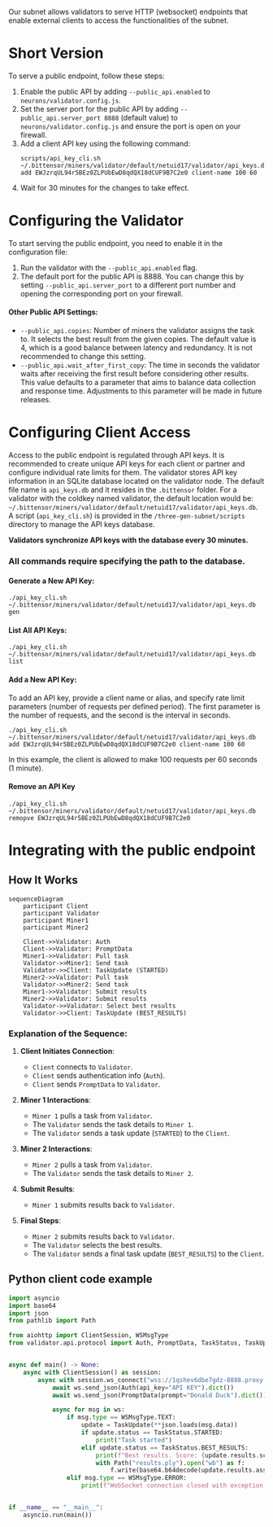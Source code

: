 Our subnet allows validators to serve HTTP (websocket) endpoints that enable external clients to access the functionalities of the subnet.

# Short Version
To serve a public endpoint, follow these steps:
1. Enable the public API by adding `--public_api.enabled` to `neurons/validator.config.js`.
2. Set the server port for the public API by adding `--public_api.server_port 8888` (default value) to `neurons/validator.config.js` and ensure the port is open on your firewall.
3. Add a client API key using the following command:
   ```commandline
   scripts/api_key_cli.sh ~/.bittensor/miners/validator/default/netuid17/validator/api_keys.db add EWJzrqUL94r5BEz0ZLPUbEwD8qdQX18dCUF9B7C2e0 client-name 100 60
   ```
4. Wait for 30 minutes for the changes to take effect.

# Configuring the Validator
To start serving the public endpoint, you need to enable it in the configuration file:
1. Run the validator with the `--public_api.enabled` flag.
2. The default port for the public API is 8888. You can change this by setting `--public_api.server_port` to a different port number and opening the corresponding port on your firewall.

#### Other Public API Settings:
* `--public_api.copies`: Number of miners the validator assigns the task to. It selects the best result from the given copies. The default value is 4, which is a good balance between latency and redundancy. It is not recommended to change this setting.
* `--public_api.wait_after_first_copy`: The time in seconds the validator waits after receiving the first result before considering other results. This value defaults to a parameter that aims to balance data collection and response time. Adjustments to this parameter will be made in future releases.

# Configuring Client Access
Access to the public endpoint is regulated through API keys. 
It is recommended to create unique API keys for each client or partner and configure individual rate limits for them.
The validator stores API key information in an SQLite database located on the validator node. 
The default file name is `api_keys.db` and it resides in the `.bittensor` folder. 
For a validator with the coldkey named validator, the default location would be: `~/.bittensor/miners/validator/default/netuid17/validator/api_keys.db`.
A script (`api_key_cli.sh`) is provided in the `/three-gen-subnet/scripts` directory to manage the API keys database. 

**Validators synchronize API keys with the database every 30 minutes.** 

### All commands require specifying the path to the database.

#### Generate a New API Key:
```commandline
./api_key_cli.sh ~/.bittensor/miners/validator/default/netuid17/validator/api_keys.db gen
```

#### List All API Keys:
```commandline
./api_key_cli.sh ~/.bittensor/miners/validator/default/netuid17/validator/api_keys.db list
```

#### Add a New API Key:
To add an API key, provide a client name or alias, and specify rate limit parameters (number of requests per defined period). The first parameter is the number of requests, and the second is the interval in seconds.
```commandline
./api_key_cli.sh ~/.bittensor/miners/validator/default/netuid17/validator/api_keys.db add EWJzrqUL94r5BEz0ZLPUbEwD8qdQX18dCUF9B7C2e0 client-name 100 60
```
In this example, the client is allowed to make 100 requests per 60 seconds (1 minute).

#### Remove an API Key
```commandline
./api_key_cli.sh ~/.bittensor/miners/validator/default/netuid17/validator/api_keys.db remopve EWJzrqUL94r5BEz0ZLPUbEwD8qdQX18dCUF9B7C2e0
```

# Integrating with the public endpoint

## How It Works

```mermaid
sequenceDiagram
    participant Client
    participant Validator
    participant Miner1
    participant Miner2

    Client->>Validator: Auth
    Client->>Validator: PromptData
    Miner1->>Validator: Pull task
    Validator->>Miner1: Send task
    Validator->>Client: TaskUpdate (STARTED)
    Miner2->>Validator: Pull task
    Validator->>Miner2: Send task
    Miner1->>Validator: Submit results
    Miner2->>Validator: Submit results
    Validator->>Validator: Select best results
    Validator->>Client: TaskUpdate (BEST_RESULTS)
```


### Explanation of the Sequence:

1. **Client Initiates Connection**:
    - `Client` connects to `Validator`.
    - `Client` sends authentication info (`Auth`).
    - `Client` sends `PromptData` to `Validator`.

2. **Miner 1 Interactions**:
    - `Miner 1` pulls a task from `Validator`.
    - The `Validator` sends the task details to `Miner 1`.
    - The `Validator` sends a task update (`STARTED`) to the `Client`.

3. **Miner 2 Interactions**:
    - `Miner 2` pulls a task from `Validator`.
    - The `Validator` sends the task details to `Miner 2`.

4. **Submit Results**:
    - `Miner 1` submits results back to `Validator`.

5. **Final Steps**:
    - `Miner 2` submits results back to `Validator`.
    - The `Validator` selects the best results.
    - The `Validator` sends a final task update (`BEST_RESULTS`) to the `Client`.

## Python client code example
```python
import asyncio
import base64
import json
from pathlib import Path

from aiohttp import ClientSession, WSMsgType
from validator.api.protocol import Auth, PromptData, TaskStatus, TaskUpdate


async def main() -> None:
    async with ClientSession() as session:
        async with session.ws_connect("wss://1qshev6dbe7gdz-8888.proxy.runpod.net/ws/generate/") as ws:
            await ws.send_json(Auth(api_key="API KEY").dict())
            await ws.send_json(PromptData(prompt="Donald Duck").dict())

            async for msg in ws:
                if msg.type == WSMsgType.TEXT:
                    update = TaskUpdate(**json.loads(msg.data))
                    if update.status == TaskStatus.STARTED:
                        print("Task started")
                    elif update.status == TaskStatus.BEST_RESULTS:
                        print(f"Best results. Score: {update.results.score}. Size: {len(update.results.assets)}")
                        with Path("results.ply").open("wb") as f:
                            f.write(base64.b64decode(update.results.assets.encode("utf-8")))
                elif msg.type == WSMsgType.ERROR:
                    print(f"WebSocket connection closed with exception: {ws.exception()}")


if __name__ == "__main__":
    asyncio.run(main())
```